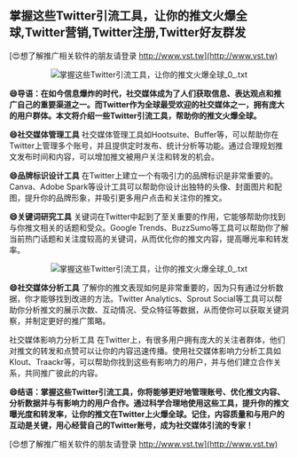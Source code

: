 ## **掌握这些Twitter引流工具，让你的推文火爆全球,Twitter营销,Twitter注册,Twitter好友群发**

[😍想了解推广相关软件的朋友请登录 http://www.vst.tw](http://www.vst.tw)

 <center><img src="https://vst.tw/MP4/tuiguang/png/4.png" alt="掌握这些Twitter引流工具，让你的推文火爆全球_0_.txt"></center>

**😄导语：在如今信息爆炸的时代，社交媒体成为了人们获取信息、表达观点和推广自己的重要渠道之一。而Twitter作为全球最受欢迎的社交媒体之一，拥有庞大的用户群体。本文将介绍一些Twitter引流工具，帮助你的推文火爆全球。**

**😄社交媒体管理工具**
社交媒体管理工具如Hootsuite、Buffer等，可以帮助你在Twitter上管理多个账号，并且提供定时发布、统计分析等功能。通过合理规划推文发布时间和内容，可以增加推文被用户关注和转发的机会。

**😄品牌标识设计工具**
在Twitter上建立一个有吸引力的品牌标识是非常重要的。Canva、Adobe Spark等设计工具可以帮助你设计出独特的头像、封面图片和配图，提升你的品牌形象，并吸引更多用户点击和关注你的推文。

**😄关键词研究工具**
关键词在Twitter中起到了至关重要的作用，它能够帮助你找到与你推文相关的话题和受众。Google Trends、BuzzSumo等工具可以帮助你了解当前热门话题和关注度较高的关键词，从而优化你的推文内容，提高曝光率和转发率。

 <center><img src="https://vst.tw/MP4/tuiguang/png/4.png" alt="掌握这些Twitter引流工具，让你的推文火爆全球_0_.txt"></center>

**😄社交媒体分析工具**
了解你的推文表现如何是非常重要的，因为只有通过分析数据，你才能够找到改进的方法。Twitter Analytics、Sprout Social等工具可以帮助你分析推文的展示次数、互动情况、受众特征等数据，从而使你可以获取关键洞察，并制定更好的推广策略。

社交媒体影响力分析工具
在Twitter上，有很多用户拥有庞大的关注者群体，他们对推文的转发和点赞可以让你的内容迅速传播。使用社交媒体影响力分析工具如Klout、Traackr等，可以帮助你找到这些有影响力的用户，并与他们建立合作关系，共同推广彼此的内容。

**😄结语：掌握这些Twitter引流工具，你将能够更好地管理账号、优化推文内容、分析数据并与有影响力的用户合作。通过科学合理地使用这些工具，提升你的推文曝光度和转发率，让你的推文在Twitter上火爆全球。记住，内容质量和与用户的互动是关键，用心经营自己的Twitter账号，成为社交媒体引流的专家！**

[😍想了解推广相关软件的朋友请登录 http://www.vst.tw](http://www.vst.tw)



